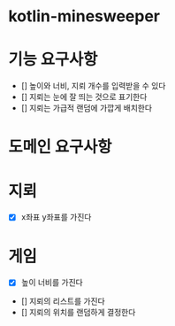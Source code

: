 # kotlin-minesweeper

# 기능 요구사항
- [] 높이와 너비, 지뢰 개수를 입력받을 수 있다
- [] 지뢰는 눈에 잘 띄는 것으로 표기한다
- [] 지뢰는 가급적 랜덤에 가깝게 배치한다

# 도메인 요구사항

# 지뢰
- [x] x좌표 y좌표를 가진다

# 게임
- [x] 높이 너비를 가진다
- [] 지뢰의 리스트를 가진다
- [] 지뢰의 위치를 랜덤하게 결정한다